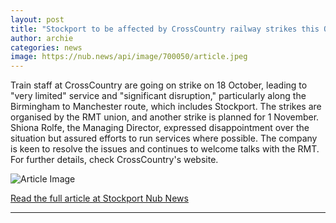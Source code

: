 ```yaml
---
layout: post
title: "Stockport to be affected by CrossCountry railway strikes this October"
author: archie
categories: news
image: https://nub.news/api/image/700050/article.jpeg
---
```

Train staff at CrossCountry are going on strike on 18 October, leading to "very limited" service and "significant disruption," particularly along the Birmingham to Manchester route, which includes Stockport. The strikes are organised by the RMT union, and another strike is planned for 1 November. Shiona Rolfe, the Managing Director, expressed disappointment over the situation but assured efforts to run services where possible. The company is keen to resolve the issues and continues to welcome talks with the RMT. For further details, check CrossCountry's website.

![Article Image](https://nub.news/api/image/700050/article.jpeg)

[Read the full article at Stockport Nub News](https://stockport.nub.news/news/local-news/stockport-to-be-affected-by-crosscountry-railway-strikes-this-october-274934)

---
